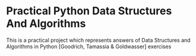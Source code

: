 # Practical Python Data Structures And Algorithms

This is a practical project which represents answers of Data Structures and Algorithms in Python [Goodrich, Tamassia & Goldwasser] exercises

